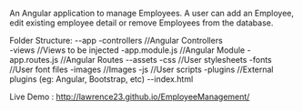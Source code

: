An Angular application to manage Employees. A user can add an Employee, edit existing employee detail or remove Employees from the database.

Folder Structure:
--app
  -controllers			//Angular Controllers<br/>
  -views				    //Views to be injected
  -app.module.js    //Angular Module
  -app.routes.js    //Angular Routes
--assets
  -css					    //User stylesheets
  -fonts					  //User font files
  -images				    //Images
  -js					      //User scripts
  -plugins				  //External plugins (eg: Angular, Bootstrap, etc)
--index.html

Live Demo : http://lawrence23.github.io/EmployeeManagement/
